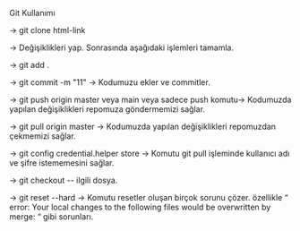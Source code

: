 Git Kullanımı

-> git clone html-link

-> Değişiklikleri yap. Sonrasında aşağıdaki işlemleri tamamla.

-> git add .

-> git commit -m "11" → Kodumuzu ekler ve commitler.

-> git push origin master veya main veya sadece push komutu→ Kodumuzda yapılan değişiklikleri
repomuza göndermemizi sağlar.

-> git pull origin master → Kodumuzda yapılan değişiklikleri repomuzdan çekmemizi sağlar.

-> git config credential.helper store → Komutu git pull işleminde kullanıcı adı ve şifre istememesini sağlar.

-> git checkout -- ilgili dosya.

-> git reset --hard → Komutu resetler oluşan birçok sorunu çözer. özellikle “ error: Your local changes to the following files would be overwritten by merge: “ gibi sorunları.

